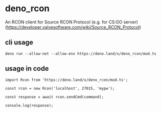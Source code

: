 # deno_rcon

An RCON client for Source RCON Protocol (e.g. for CS:GO server) (https://developer.valvesoftware.com/wiki/Source_RCON_Protocol)

## cli usage

```
deno run --allow-net --allow-env https://deno.land/x/deno_rcon/mod.ts
```

## usage in code

```
import Rcon from 'https://deno.land/x/deno_rcon/mod.ts';

const rcon = new Rcon('localhost', 27015, 'mypw');

const response = await rcon.sendCmd(command);

console.log(response);

```
